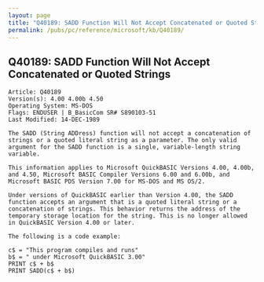 ```yaml
---
layout: page
title: "Q40189: SADD Function Will Not Accept Concatenated or Quoted Strings"
permalink: /pubs/pc/reference/microsoft/kb/Q40189/
---
```


## Q40189: SADD Function Will Not Accept Concatenated or Quoted Strings

	Article: Q40189
	Version(s): 4.00 4.00b 4.50
	Operating System: MS-DOS
	Flags: ENDUSER | B_BasicCom SR# S890103-51
	Last Modified: 14-DEC-1989
	
	The SADD (String ADDress) function will not accept a concatenation of
	strings or a quoted literal string as a parameter. The only valid
	argument for the SADD function is a single, variable-length string
	variable.
	
	This information applies to Microsoft QuickBASIC Versions 4.00, 4.00b,
	and 4.50, Microsoft BASIC Compiler Versions 6.00 and 6.00b, and
	Microsoft BASIC PDS Version 7.00 for MS-DOS and MS OS/2.
	
	Under versions of QuickBASIC earlier than Version 4.00, the SADD
	function accepts an argument that is a quoted literal string or a
	concatenation of strings. This behavior returns the address of the
	temporary storage location for the string. This is no longer allowed
	in QuickBASIC Version 4.00 or later.
	
	The following is a code example:
	
	c$ = "This program compiles and runs"
	b$ = " under Microsoft QuickBASIC 3.00"
	PRINT c$ + b$
	PRINT SADD(c$ + b$)
